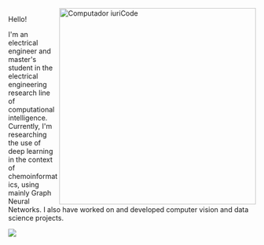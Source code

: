 <img src="https://camo.githubusercontent.com/4c8d92806e3c2322a2c390ffa0019c1d6f78a4d82108aa6946863ae362a763c8/68747470733a2f2f69322e77702e636f6d2f616c6c68746163636573732e696e666f2f77702d636f6e74656e742f75706c6f6164732f323031382f30332f70726f6772616d6d696e672e6769663f6669743d313238312532433731362673736c3d31" min-width="400px" max-width="400px" width="400px" align="right" alt="Computador iuriCode">

<p align="left"> 
Hello!

I'm an electrical engineer and master's student in the electrical engineering research line of computational intelligence. Currently, I'm researching the use of deep learning in the context of chemoinformatics, using mainly Graph Neural Networks. I also have worked on and developed computer vision and data science projects.
</p>

<a href="https://www.linkedin.com/in/takaogahara/"><img src="https://img.shields.io/badge/LinkedIn-0077B5?style=for-the-badge&logo=linkedin&logoColor=white"></a>
